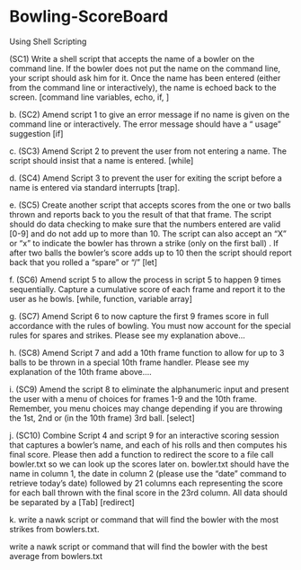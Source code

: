 # Bowling-ScoreBoard
Using Shell Scripting


(SC1) Write a shell script that accepts the name of a bowler on the command line. If the bowler does not put the name on the command line, your script should ask him for it. Once the name has been entered (either from the command line or interactively), the name is echoed back to the screen. [command line variables, echo, if, ]
 

b. (SC2) Amend script 1 to give an error message if no name is given on the command line or interactively. The error message should have a “ usage” suggestion [if]

 

c. (SC3) Amend Script 2  to prevent the user from not entering a name. The script should insist that a name is entered. [while]

 

d. (SC4) Amend Script 3 to prevent the user for exiting the script before a name is entered via standard interrupts [trap].

 

e. (SC5) Create another script that accepts scores from the one or two balls thrown and reports back to you the result of that that frame. The script should do data checking to make sure that the numbers entered are valid [0-9] and do not add up to more than 10. The script can also accept an “X” or “x” to indicate the bowler has thrown a strike (only on the first ball) . If after two balls the bowler’s score adds up to 10 then the script should report back that you rolled a “spare” or “/”  [let]

 

f. (SC6) Amend script 5 to allow the process in script 5 to happen 9 times sequentially. Capture a cumulative score of each frame and report it to the user as he bowls. [while, function, variable array]

 

g. (SC7) Amend Script 6 to now capture the first 9 frames score in full accordance with the rules of bowling. You must now account for the special rules for spares and strikes.  Please see my explanation above…

 

h. (SC8) Amend Script 7 and add a 10th frame function to allow for up to 3 balls to be thrown in a special 10th frame handler. Please see my explanation of the 10th frame above….

 

i. (SC9) Amend the script 8 to eliminate the alphanumeric input and present the user with a menu of choices for frames 1-9 and the 10th frame. Remember, you menu choices may change depending if you are throwing the 1st, 2nd or (in the 10th frame) 3rd ball. [select]

 

j. (SC10) Combine Script 4 and script 9 for an interactive scoring session that captures a bowler’s name, and each of his rolls and then computes his final score. Please then add a function to redirect the score to a file call bowler.txt so we can look up the scores later on. bowler.txt should have the name in column 1, the date in column 2 (please use the “date” command to retrieve today’s date) followed by 21 columns each representing the score for each ball thrown with the final score in the 23rd column. All data should be separated by a [Tab] [redirect]

 

k. 
write a nawk script or command that will find the bowler with the most strikes from bowlers.txt.

write a nawk script or command that will find the bowler with the best average from bowlers.txt 
